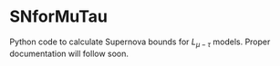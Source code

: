 # SNforMuTau

Python code to calculate Supernova bounds for $L_{\mu-\tau}$ models. Proper documentation will follow soon.